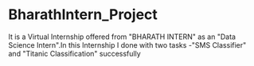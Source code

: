 # BharathIntern_Project
It is a Virtual Internship offered from "BHARATH INTERN" as an "Data Science Intern".In this Internship I done with two tasks -"SMS Classifier" and "Titanic Classification" successfully
